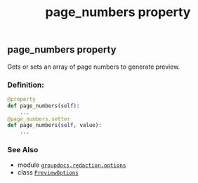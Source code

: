 ﻿---
title: page_numbers property
second_title: GroupDocs.Redaction for Python via .NET API References
description: 
type: docs
weight: 40
url: /groupdocs.redaction.options/previewoptions/page_numbers/
is_root: false
---

## page_numbers property


Gets or sets an array of page numbers to generate preview.
### Definition:
```python
@property
def page_numbers(self):
    ...
@page_numbers.setter
def page_numbers(self, value):
    ...
```

### See Also
* module [`groupdocs.redaction.options`](../../)
* class [`PreviewOptions`](/redaction/python-net/groupdocs.redaction.options/previewoptions)
